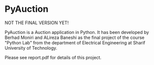 # PyAuction

NOT THE FINAL VERSION YET!

PyAuction is a Auction application in Python. It has been developed by Berhad Moniri and ALireza Baneshi as the final project of the course "Python Lab" from the department of Electrical Engineering at Sharif University of Technology.

Please see report.pdf for details of this project.

